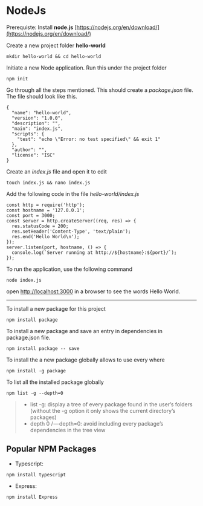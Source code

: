 # NodeJs #
Prerequiste: Install **node.js** [https://nodejs.org/en/download/](https://nodejs.org/en/download/)

Create a new project folder **hello-world**
```
mkdir hello-world && cd hello-world
```

Initiate a new Node application. Run this under the project folder
```
npm init
```

Go through all the steps mentioned. This should create a *package.json* file. The file should look like this.

```
{
  "name": "hello-world",
  "version": "1.0.0",
  "description": "",
  "main": "index.js",
  "scripts": {
    "test": "echo \"Error: no test specified\" && exit 1"
  },
  "author": "",
  "license": "ISC"
}
```

Create an *index.js* file and open it to edit
```
touch index.js && nano index.js
```

Add the following code in the file *hello-world/index.js*

```
const http = require('http');
const hostname = '127.0.0.1';
const port = 3000;
const server = http.createServer((req, res) => {
  res.statusCode = 200;
  res.setHeader('Content-Type', 'text/plain');
  res.end('Hello World\n');
});
server.listen(port, hostname, () => {
  console.log(`Server running at http://${hostname}:${port}/`);
});
```

To run the application, use the following command
```
node index.js
```

open [http://localhost:3000](http://localhost:3000) in a browser to see the words Hello World.

***************************************************************************************************************
To install a new package for this project
```
npm install package
```

To install a new package and save an entry in dependencies in package.json file.
```
npm install package -- save
```

To install the a new package globally allows to use every where
```
npm install -g package
```

To list all the installed package globally
```
npm list -g --depth=0
```

> * list -g: display a tree of every package found in the user’s folders (without the -g option it only shows the current directory’s packages)
> * depth 0 / — depth=0: avoid including every package’s dependencies in the tree view

## Popular NPM Packages ##
* Typescript:
```
npm install typescript
```
* Express:
```
npm install Express
```





